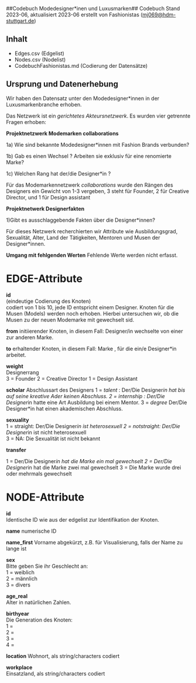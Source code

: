 ##Codebuch Modedesigner*inen und Luxusmarken##
Codebuch Stand 2023-06, aktualisiert 2023-06
erstellt von Fashionistas (mj069@hdm-stuttgart.de)


## Inhalt
- Edges.csv (Edgelist)
- Nodes.csv (Nodelist)
- CodebuchFashionistas.md (Codierung der Datensätze)



## Ursprung und Datenerhebung
Wir haben den Datensatz unter den Modedesigner*innen in der Luxusmarkenbranche erhoben.

Das Netzwerk ist ein *gerichtetes Akteursnetzwerk*. Es wurden vier getrennte Fragen erhoben:

**Projektnetzwerk Modemarken collaborations**

1a) Wie sind bekannte Modedesigner*innen mit Fashion Brands verbunden?

1b)  Gab es einen Wechsel ? Arbeiten sie exklusiv für eine renomierte Marke?

1c) Welchen Rang hat der/die Designer*in ?

Für das Modemarkennetzwerk *collaborations* wurde den Rängen des Designers ein Gewicht von 1-3 vergeben,  3 steht für Founder, 2 für Creative Director, und 1 für Design assistant


**Projektnetwerk Designerfakten**

1)Gibt es ausschlaggebende Fakten über die Designer*innen?

Für dieses Netzwerk recherchierten wir Attribute wie Ausbildungsgrad, Sexualität, Alter, Land der Tätigkeiten, Mentoren und Musen der Designer*innen. 



**Umgang mit fehlgenden Werten**
Fehlende Werte werden nicht erfasst.


# EDGE-Attribute

**id**  
(eindeutige Codierung des Knoten)   
codiert von 1 bis 10, jede ID entspricht einem Designer. Knoten für die Musen (Models) werden noch erhoben. Hierbei untersuchen wir, ob die Musen zu der neuen Modemarke mit gewechselt sid.

**from**
initiierender Knoten, in diesem Fall: Designer/in wechselte von einer zur anderen Marke.

**to**
erhaltender Knoten, in diesem Fall: Marke , für die ein/e Designer*in arbeitet.

**weight**  
Designerrang   
3 = Founder
2 = Creative Director
1 = Design Assistant

**scholar**
Abschlussart des Designers 
1 = *talent* : Der/Die Designer*in hat bis auf seine kreative Ader keinen Abschluss.
2 = *internship* : Der/Die Designer*in hatte eine Art Ausbildung bei einem Mentor.
3 = *degree* Der/Die Designer*in hat einen akademischen Abschluss.

**sexuality**  
1 = straight: Der/Die Designer*in ist heterosexuell
2 = notstraight: Der/Die Designer*in ist nicht heterosexuell     
3 = NA: Die Sexualität ist nicht bekannt


**transfer**

1 = Der/Die Designer*in hat die Marke ein mal gewechselt
2 = Der/Die Designer*in hat die Marke zwei mal gewechselt
3 = Die Marke wurde drei oder mehrmals gewechselt


# NODE-Attribute  
  
**id**  
Identische ID wie aus der edgelist zur Identifikation der Knoten.

**name**
numerische ID

**name_first**
Vorname abgekürzt, z.B. für Visualisierung, falls der Name zu lange ist

**sex**    
Bitte geben Sie ihr Geschlecht an:  
1 = weiblich  
2 = männlich  
3 = divers
  

**age_real**   
Alter in natürlichen Zahlen.  

**birthyear**   
Die Generation des Knoten:  
1 =    
2 =     
3 =   
4 =   


**location** 
Wohnort, als string/characters codiert  

**workplace**  
Einsatzland, als string/characters codiert  

##

